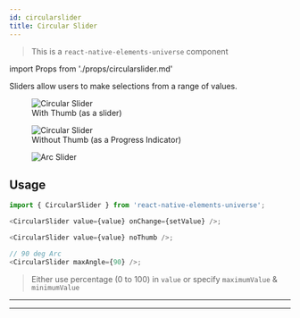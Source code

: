 ```yaml
---
id: circularslider
title: Circular Slider
---
```


> This is a `react-native-elements-universe` component

import Props from './props/circularslider.md'

Sliders allow users to make selections from a range of values.

<div className="component-preview component-preview--grid component-preview--grid-10">
  <figure>
    <img src="/img/circularSlider1.gif" alt="Circular Slider" />
    <figcaption>With Thumb (as a slider)</figcaption>
  </figure>
  <figure>
    <img src="/img/circularSlider2.gif" alt="Circular Slider" />
    <figcaption>Without Thumb (as a Progress Indicator)</figcaption>
  </figure>
  <figure>
    <img src="/img/arcSlider.png" alt="Arc Slider" />
  </figure>
</div>

## Usage

```js
import { CircularSlider } from 'react-native-elements-universe';

<CircularSlider value={value} onChange={setValue} />;

<CircularSlider value={value} noThumb />;

// 90 deg Arc
<CircularSlider maxAngle={90} />;
```

> Either use percentage (0 to 100) in `value` or specify `maximumValue` & `minimumValue`

---

<Props />

---
